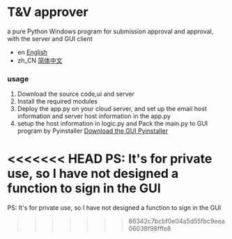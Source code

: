 # T&V approver
 a pure Python Windows program for submission approval and approval, with the server and GUI client

- en [English](README.md)
- zh_CN [简体中文](README_zh_CN.md)

### usage
1. Download the source code,ui and server
2. Install the required modules
3. Deploy the app.py on your cloud server, and set up the email host information and server host information in the app.py
4. setup the host information in logic.py and Pack the main.py to GUI program by Pyinstaller
[Download the GUI Pyinstaller](https://pypi.org/project/auto-py-to-exe/#files)

<<<<<<< HEAD
PS: It's for private use, so I have not designed a function to sign in the GUI
=======
PS: It's for private use, so I have not designed a function to sign in the GUI
>>>>>>> 86342c7bcbf0e04a5d55fbc9eea06038f98fffe8
